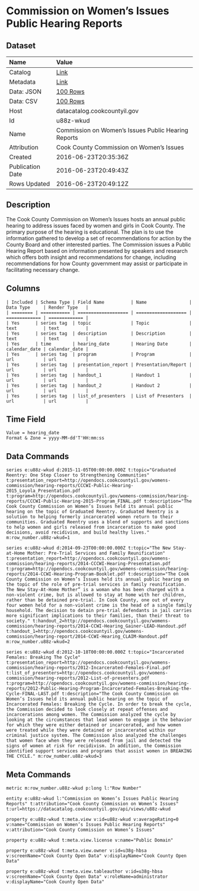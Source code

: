 # Commission on Women’s Issues Public Hearing Reports

## Dataset

| Name | Value |
| :--- | :---- |
| Catalog | [Link](https://catalog.data.gov/dataset/commission-on-womens-issues-public-hearing-reports) |
| Metadata | [Link](https://datacatalog.cookcountyil.gov/api/views/u88z-wkud) |
| Data: JSON | [100 Rows](https://datacatalog.cookcountyil.gov/api/views/u88z-wkud/rows.json?max_rows=100) |
| Data: CSV | [100 Rows](https://datacatalog.cookcountyil.gov/api/views/u88z-wkud/rows.csv?max_rows=100) |
| Host | datacatalog.cookcountyil.gov |
| Id | u88z-wkud |
| Name | Commission on Women’s Issues Public Hearing Reports |
| Attribution | Cook County Commission on Women’s Issues |
| Created | 2016-06-23T20:35:36Z |
| Publication Date | 2016-06-23T20:49:43Z |
| Rows Updated | 2016-06-23T20:49:12Z |

## Description

The Cook County Commission on Women’s Issues hosts an annual public hearing to address issues faced by women and girls in Cook County. The primary purpose of the hearing is educational.  The plan is to use the information gathered to develop a set of recommendations for action by the County Board and other interested parties. The Commission issues a Public Hearing Report based on information presented by speakers and research which offers both insight and recommendations for change, including recommendations for how County government may assist or participate in facilitating necessary change.

## Columns

```ls
| Included | Schema Type | Field Name          | Name                | Data Type     | Render Type   |
| ======== | =========== | =================== | =================== | ============= | ============= |
| Yes      | series tag  | topic               | Topic               | text          | text          |
| Yes      | series tag  | description         | Description         | text          | text          |
| Yes      | time        | hearing_date        | Hearing Date        | calendar_date | calendar_date |
| Yes      | series tag  | program             | Program             | url           | url           |
| Yes      | series tag  | presentation_report | Presentation/Report | url           | url           |
| Yes      | series tag  | handout_1           | Handout 1           | url           | url           |
| Yes      | series tag  | handout_2           | Handout 2           | url           | url           |
| Yes      | series tag  | list_of_presenters  | List of Presenters  | url           | url           |
```

## Time Field

```ls
Value = hearing_date
Format & Zone = yyyy-MM-dd'T'HH:mm:ss
```

## Data Commands

```ls
series e:u88z-wkud d:2015-11-05T00:00:00.000Z t:topic="Graduated Reentry: One Step Closer to Strengthening Communities" t:presentation_report=http://opendocs.cookcountyil.gov/womens-commission/hearing-reports/CCCWI-Public-Hearing-2015_Loyola_Presentation.pdf t:program=http://opendocs.cookcountyil.gov/womens-commission/hearing-reports/CCCWI-Public-Hearing-2015-Program_FINAL.pdf t:description="The Cook County Commission on Women’s Issues held its annual public hearing on the topic of Graduated Reentry. Graduated Reentry is a solution to helping formerly incarcerated women return to their communities. Graduated Reentry uses a blend of supports and sanctions to help women and girls released from incarceration to make good decisions, avoid recidivism, and build healthy lives." m:row_number.u88z-wkud=1

series e:u88z-wkud d:2014-09-23T00:00:00.000Z t:topic="The New Stay-at-Home Mother: Pre-Trial Services and Family Reunification" t:presentation_report=http://opendocs.cookcountyil.gov/womens-commission/hearing-reports/2014-CCCWI-Hearing-Presentation.pdf t:program=http://opendocs.cookcountyil.gov/womens-commission/hearing-reports/2014-CCWI-Hearing-Program-Booklet.pdf t:description="The Cook County Commission on Women’s Issues held its annual public hearing on the topic of the role of pre-trial services in family reunification. The New Stay-At-Home Mother” is a woman who has been charged with a non-violent crime, but is allowed to stay at home with her children, rather than be detained pre-trial. In Cook County, one out of every four women held for a non-violent crime is the head of a single family household. The decision to detain pre-trial defendants in jail carries more significant implications to their families, than their threat to society." t:handout_2=http://opendocs.cookcountyil.gov/womens-commission/hearing-reports/2014-CCWI-Hearing_Gainer-LEAD-Handout.pdf t:handout_1=http://opendocs.cookcountyil.gov/womens-commission/hearing-report/2014-CCWI-Hearing_CLAIM-Handout.pdf m:row_number.u88z-wkud=2

series e:u88z-wkud d:2012-10-18T00:00:00.000Z t:topic="Incarcerated Females: Breaking The Cycle" t:presentation_report=http://opendocs.cookcountyil.gov/womens-commission/hearing-reports/2012-Incarcerated-Females-Final.pdf t:list_of_presenters=http://opendocs.cookcountyil.gov/womens-commission/hearing-reports/2012-List-of-presenters.pdf t:program=http://opendocs.cookcountyil.gov/womens-commission/hearing-reports/2012-Public-Hearing-Program-Incarcerated-Females-Breaking-the-Cycle-FINAL-LAST.pdf t:description="The Cook County Commission on Women’s Issues held its annual public hearing on the topic of Incarcerated Females: Breaking the Cycle. In order to break the cycle, the Commission decided to look closely at repeat offenses and incarcerations among women. The Commission analyzed the cycle by looking at the circumstances that lead women to engage in the behavior for which they were either detained or incarcerated, and how women were treated while they were detained or incarcerated within our criminal justice system. The Commission also analyzed the challenges that women face when they were released from jail and detected the signs of women at risk for recidivism. In addition, the Commission identified support services and programs that assist women in BREAKING THE CYCLE." m:row_number.u88z-wkud=3
```

## Meta Commands

```ls
metric m:row_number.u88z-wkud p:long l:"Row Number"

entity e:u88z-wkud l:"Commission on Women’s Issues Public Hearing Reports" t:attribution="Cook County Commission on Women’s Issues" t:url=https://datacatalog.cookcountyil.gov/api/views/u88z-wkud

property e:u88z-wkud t:meta.view v:id=u88z-wkud v:averageRating=0 v:name="Commission on Women’s Issues Public Hearing Reports" v:attribution="Cook County Commission on Women’s Issues"

property e:u88z-wkud t:meta.view.license v:name="Public Domain"

property e:u88z-wkud t:meta.view.owner v:id=u38g-hbsa v:screenName="Cook County Open Data" v:displayName="Cook County Open Data"

property e:u88z-wkud t:meta.view.tableauthor v:id=u38g-hbsa v:screenName="Cook County Open Data" v:roleName=administrator v:displayName="Cook County Open Data"
```